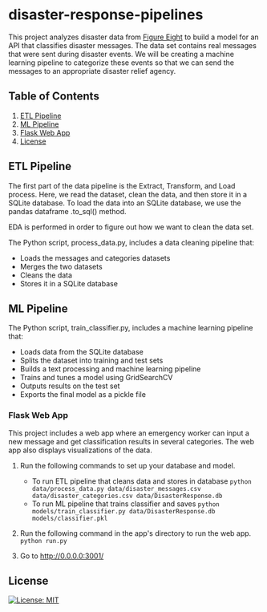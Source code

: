 # disaster-response-pipelines
This project analyzes disaster data from [Figure Eight](https://www.figure-eight.com/) to build a model for an API that classifies disaster messages. The data set contains real messages that were sent during disaster events. We will be creating a machine learning pipeline to categorize these events so that we can send the messages to an appropriate disaster relief agency.

## Table of Contents
1. [ETL Pipeline](#etl)
2. [ML Pipeline](#ml)
3. [Flask Web App](#web)
4. [License](#license)

<a name="etl"></a>
## ETL Pipeline
The first part of the data pipeline is the Extract, Transform, and Load process. Here, we read the dataset, clean the data, and then store it in a SQLite database. To load the data into an SQLite database, we use the pandas dataframe .to_sql() method.

EDA is performed in order to figure out how we want to clean the data set.

The Python script, process_data.py, includes a data cleaning pipeline that:

- Loads the messages and categories datasets
- Merges the two datasets
- Cleans the data
- Stores it in a SQLite database

<a name="ml"></a>
## ML Pipeline
The Python script, train_classifier.py, includes a machine learning pipeline that:

- Loads data from the SQLite database
- Splits the dataset into training and test sets
- Builds a text processing and machine learning pipeline
- Trains and tunes a model using GridSearchCV
- Outputs results on the test set
- Exports the final model as a pickle file

<a name="web"></a>
### Flask Web App
This project includes a web app where an emergency worker can input a new message and get classification results in several categories. The web app also displays visualizations of the data.

1. Run the following commands to set up your database and model.

    - To run ETL pipeline that cleans data and stores in database
        `python data/process_data.py data/disaster_messages.csv data/disaster_categories.csv data/DisasterResponse.db`
    - To run ML pipeline that trains classifier and saves
        `python models/train_classifier.py data/DisasterResponse.db models/classifier.pkl`

2. Run the following command in the app's directory to run the web app.
    `python run.py`

3. Go to http://0.0.0.0:3001/

<a name="license"></a>
## License
[![License: MIT](https://img.shields.io/badge/License-MIT-yellow.svg)](https://opensource.org/licenses/MIT)
